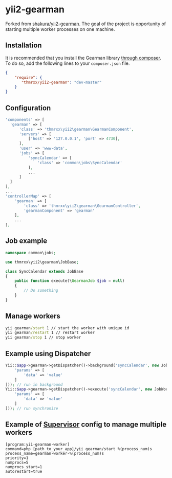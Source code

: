yii2-gearman
============

Forked from [shakura/yii2-gearman](https://github.com/shakura/yii2-gearman).
The goal of the project is opportunity of starting multiple worker processes on one machine. 

## Installation

It is recommended that you install the Gearman library [through composer](http://getcomposer.org/). To do so, add the following lines to your ``composer.json`` file.

```json
{
    "require": {
       "thmrxx/yii2-gearman": "dev-master"
    }
}
```

## Configuration

```php
'components' => [
  'gearman' => [
      'class' => 'thmrxx\yii2\gearman\GearmanComponent',
      'servers' => [
          ['host' => '127.0.0.1', 'port' => 4730],
      ],
      'user' => 'www-data',
      'jobs' => [
          'syncCalendar' => [
              'class' => 'common\jobs\SyncCalendar'
          ],
          ...
      ]
  ]
],
...
'controllerMap' => [
    'gearman' => [
        'class' => 'thmrxx\yii2\gearman\GearmanController',
        'gearmanComponent' => 'gearman'
    ],
    ...
],
```

## Job example

```php
namespace common\jobs;

use thmrxx\yii2\gearman\JobBase;

class SyncCalendar extends JobBase
{
    public function execute(\GearmanJob $job = null)
    {
        // Do something
    }
}
```

## Manage workers

```cmd
yii gearman/start 1 // start the worker with unique id
yii gearman/restart 1 // restart worker
yii gearman/stop 1 // stop worker
```

## Example using Dispatcher

```php
Yii::$app->gearman->getDispatcher()->background('syncCalendar', new JobWorkload([
    'params' => [
        'data' => 'value'
    ]
])); // run in background
Yii::$app->gearman->getDispatcher()->execute('syncCalendar', new JobWorkload([
    'params' => [
        'data' => 'value'
    ]
])); // run synchronize
```

## Example of [Supervisor](http://supervisord.org/) config to manage multiple workers

```
[program:yii-gearman-worker]
command=php [path_to_your_app]/yii gearman/start %(process_num)s
process_name=gearman-worker-%(process_num)s
priority=1
numprocs=5
numprocs_start=1
autorestart=true
```
